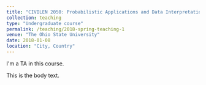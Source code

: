 ```yaml
---
title: "CIVILEN 2050: Probabilistic Applications and Data Interpretation in Civil and Environmental Engineering"
collection: teaching
type: "Undergraduate course"
permalink: /teaching/2018-spring-teaching-1
venue: "The Ohio State University"
date: 2018-01-08
location: "City, Country"
---
```


I'm a TA in this course. 

This is the body text. 
